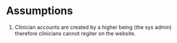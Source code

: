 # Assumptions
1. Clinician accounts are created by a higher being (the sys admin) therefore clinicians cannot regiter on the website.